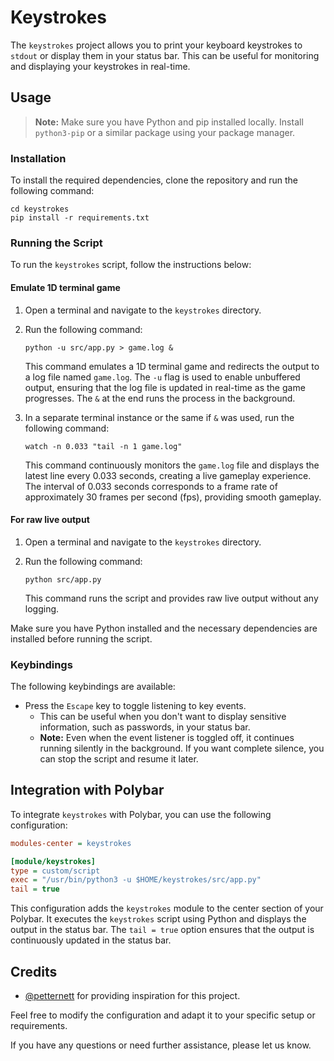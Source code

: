 # Keystrokes

The `keystrokes` project allows you to print your keyboard keystrokes to
`stdout` or display them in your status bar. This can be useful for
monitoring and displaying your keystrokes in real-time.

## Usage

> **Note:** Make sure you have Python and pip installed locally.
> Install `python3-pip` or a similar package using your package manager.

### Installation

To install the required dependencies, clone the repository and run
the following command:

```shell
cd keystrokes
pip install -r requirements.txt
```

### Running the Script

To run the `keystrokes` script, follow the instructions below:

#### Emulate 1D terminal game

1. Open a terminal and navigate to the `keystrokes` directory.
2. Run the following command:

   ```shell
   python -u src/app.py > game.log &
   ```

   This command emulates a 1D terminal game and redirects the output to a log file named `game.log`. The `-u` flag is used to enable unbuffered output, ensuring that the log file is updated in real-time as the game progresses. The `&` at the end runs the process in the background.

3. In a separate terminal instance or the same if `&` was used, run the following command:

   ```shell
   watch -n 0.033 "tail -n 1 game.log"
   ```

   This command continuously monitors the `game.log` file and displays the latest line every 0.033 seconds, creating a live gameplay experience. The interval of 0.033 seconds corresponds to a frame rate of approximately 30 frames per second (fps), providing smooth gameplay.

#### For raw live output

1. Open a terminal and navigate to the `keystrokes` directory.
2. Run the following command:

   ```shell
   python src/app.py
   ```

   This command runs the script and provides raw live output without any logging.

Make sure you have Python installed and the necessary dependencies are installed before running the script.

### Keybindings

The following keybindings are available:

- Press the `Escape` key to toggle listening to key events.
  - This can be useful when you don't want to display sensitive information,
    such as passwords, in your status bar.
  - **Note:** Even when the event listener is toggled off, it continues running
    silently in the background. If you want complete silence, you can stop
    the script and resume it later.

## Integration with Polybar

To integrate `keystrokes` with Polybar, you can use the following configuration:

```ini
modules-center = keystrokes

[module/keystrokes]
type = custom/script
exec = "/usr/bin/python3 -u $HOME/keystrokes/src/app.py"
tail = true
```

This configuration adds the `keystrokes` module to the center section of
your Polybar. It executes the `keystrokes` script using Python and
displays the output in the status bar. The `tail = true` option ensures
that the output is continuously updated in the status bar.

## Credits

- [@petternett](https://github.com/petternett/railway-statusbar)
  for providing inspiration for this project.

Feel free to modify the configuration and adapt it to your specific setup
or requirements.

If you have any questions or need further assistance, please let us know.
